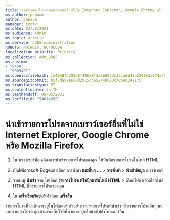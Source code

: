 ```yaml
---
title: นําเข้ารายการโปรดจากเบราว์เซอร์อื่นที่ไม่ใช่ Internet Explorer, Google Chrome หรือ Mozilla Firefox
ms.author: pebaum
author: pebaum
manager: scotv
ms.date: 03/30/2021
ms.audience: Admin
ms.topic: article
ms.service: o365-administration
ROBOTS: NOINDEX, NOFOLLOW
localization_priority: Priority
ms.collection: Adm_O365
ms.custom:
- "9450"
- "9005491"
ms.openlocfilehash: 1a40e87d293e8f48650f3a6b8933c36cadd45b2290e3a074a499c964a274d59b
ms.sourcegitcommit: b5f7da89a650d2915dc652449623c78be6247175
ms.translationtype: MT
ms.contentlocale: th-TH
ms.lasthandoff: 08/05/2021
ms.locfileid: "54014955"
---
```

# <a name="import-favorites-from-a-browser-other-than-internet-explorer-google-chrome-or-mozilla-firefox"></a>นําเข้ารายการโปรดจากเบราว์เซอร์อื่นที่ไม่ใช่ Internet Explorer, Google Chrome หรือ Mozilla Firefox

1. ในเบราว์เซอร์ที่คุณต้องการนําเข้ารายการโปรดของคุณ ให้บันทึกรายการโปรดในไฟล์ HTML

1. เปิดMicrosoft Edgeแล้วเลือก การตั้งค่า **และอื่นๆ ...**  >  **การตั้งค่า**  >  **นําเข้าข้อมูล** เบราว์เซอร์

1. จากเมนู **นําเข้า** จาก ให้เลือก **รายการโปรด หรือบุ๊กมาร์กไฟล์ HTML**  >  เลือกไฟล์ แล้วเลือกไฟล์ HTML ที่มีรายการโปรดของคุณ

1. ใน **เสร็จเรียบร้อยแล้ว!** เลือก **เสร็จสิ้น**

รายการโปรดที่นําเข้าควรอยู่ในโฟลเดอร์ ตัวอย่างเช่น รายการโปรดที่นําเข้า หรือรายการโปรดอื่นๆ บนแถบรายการโปรด คุณสามารถเก็บไว้ที่ที่พวกเขาอยู่หรือย้ายไปยังโฟลเดอร์อื่น